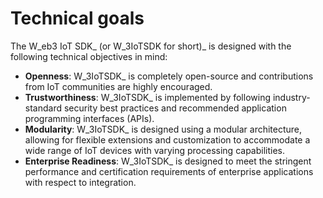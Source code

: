 # Technical goals

The W_eb3 IoT SDK_ (or W_3IoTSDK for short)_ is designed with the following technical objectives in mind:

* **Openness**: W_3IoTSDK_ is completely open-source and contributions from IoT communities are highly encouraged.
* **Trustworthiness**: W_3IoTSDK_ is implemented by following industry-standard security best practices and recommended application programming interfaces (APIs).
* **Modularity**: W_3IoTSDK_ is designed using a modular architecture, allowing for flexible extensions and customization to accommodate a wide range of IoT devices with varying processing capabilities.
* **Enterprise Readiness**: W_3IoTSDK_ is designed to meet the stringent performance and certification requirements of enterprise applications with respect to integration.
